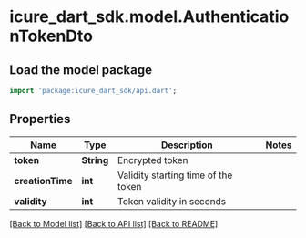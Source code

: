 # icure_dart_sdk.model.AuthenticationTokenDto

## Load the model package
```dart
import 'package:icure_dart_sdk/api.dart';
```

## Properties
Name | Type | Description | Notes
------------ | ------------- | ------------- | -------------
**token** | **String** | Encrypted token |
**creationTime** | **int** | Validity starting time of the token |
**validity** | **int** | Token validity in seconds |

[[Back to Model list]](../README.md#documentation-for-models) [[Back to API list]](../README.md#documentation-for-api-endpoints) [[Back to README]](../README.md)
